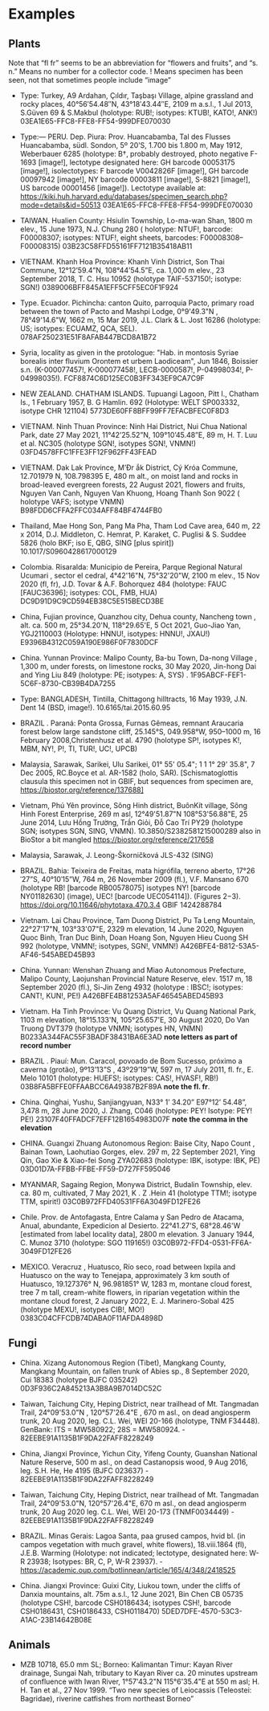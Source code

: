 # Examples

## Plants

Note that “fl fr” seems to be an abbreviation for “flowers and fruits”, and “s. n.” Means no number for a collector code.
! Means specimen has been seen, not that sometimes people include “image”

- Type: Turkey, A9 Ardahan, Çıldır, Taşbaşı Village, alpine grassland and rocky places, 40°56′54.48″N, 43°18′43.44″E, 2109 m a.s.l., 1 Jul 2013, S.Güven 69 & S.Makbul (holotype: RUB!; isotypes: KTUB!, KATO!, ANK!) 03EA1E65-FFC8-FFE8-FF54-999DFE070030

- Type:— PERU. Dep. Piura: Prov. Huancabamba, Tal des Flusses Huancabamba, südl. Sondon, 5º 20’S, 1.700 bis 1.800 m, May 1912, Weberbauer 6285 (holotype: B†, probably destroyed, photo negative F-1693 [image!], lectotype designated here: GH barcode 00053175 [image!], isolectotypes: F barcode V0042826F [image!], GH barcode 00097942 [image!], NY barcode 00003811 [image!], S-8821 [image!], US barcode 00001456 [image!]). Lectotype available at: https://kiki.huh.harvard.edu/databases/specimen_search.php?mode=details&id=50513 03EA1E65-FFC8-FFE8-FF54-999DFE070030

- TAIWAN. Hualien County: Hsiulin Township, Lo-ma-wan Shan, 1800 m  elev., 15 June 1973, N.J. Chung 280 ( holotype: NTUF!, barcode: F00008307; isotypes: NTUF!, eight sheets, barcodes: F00008308–F00008315) 03B23C58FFD55161FF7121B35418AB11

- VIETNAM. Khanh Hoa Province: Khanh Vinh District, Son Thai Commune, 12°12’59.4”N, 108°44’54.5”E, ca. 1,000 m elev., 23 September 2018, T. C. Hsu 10952 (holotype TAIF-537150!; isotype: SGN!) 0389006BFF845A1EFF5CFF5EC0F1F924

- Type. Ecuador. Pichincha: canton Quito, parroquia Pacto, primary road between the town of Pacto and Mashpi Lodge, 0°9'49.3"N , 78°49'14.6"W, 1662 m, 15 Mar 2019, J.L. Clark & L. Jost 16286 (holotype: US; isotypes: ECUAMZ, QCA, SEL). 078AF250231E51F8AFAB447BCD8A1B72

- Syria, locality as given in the protologue: "Hab. in montosis Syriae borealis inter fluvium Orontem et urbem Laodiceam", Jun 1846, Boissier s.n. (K-000077457!, K-000077458!, LECB-0000587!, P-04998034!, P-04998035!). FCF8874C6D125EC0B3FF343EF9CA7C9F

- NEW ZEALAND. CHATHAM ISLANDS. Tupuangi Lagoon, Pitt I., Chatham Is., 1 February 1957, B. G Hamlin. 692 (Holotype: WELT SP003332, isotype CHR 121104) 5773DE60FF8BFF99FF7EFACBFEC0F8D3

- VIETNAM. Ninh Thuan Province: Ninh Hai District, Nui Chua National Park, date 27 May 2021, 11°42’25.52”N, 109°10’45.48”E, 89 m, H. T. Luu et al. NC305 (holotype SGN!, isotypes SGN!, VNMN!) 03FD4578FFC1FFE3FF12F962FF43FEAD

- VIETNAM. Dak Lak Province, M’Đr ắk District, Cý Króa Commune, 12.701979 N, 108.798395 E, 480 m alt., on moist land and rocks in broad-leaved evergreen forests, 22 August 2021, flowers and fruits, Nguyen Van Canh, Nguyen Van Khuong, Hoang Thanh Son 9022 ( holotype VAFS; isotype VNMN) B98FDD6CFFA2FFC034AFF84BF4744FB0

- Thailand, Mae Hong Son, Pang Ma Pha, Tham Lod Cave area, 640 m, 22 x 2014, D.J. Middleton, C. Hemrat, P. Karaket, C. Puglisi & S. Suddee 5826 (holo BKF; iso E, QBG, SING [plus spirit]) 10.1017/S0960428617000129

- Colombia. Risaralda: Municipio de Pereira, Parque Regional Natural Ucumari , sector el cedral, 4°42'16"N, 75°32'20"W, 2100 m elev., 15 Nov 2020 (fl, fr), J.D. Tovar & A.F. Bohorquez 484 (holotype: FAUC [FAUC36396]; isotypes: COL, FMB, HUA) DC9D91D9C9CD594EB38C5E515BECD3BE

- China, Fujian province, Quanzhou city, Dehua county, Nancheng town , alt. ca. 500 m, 25°34.20'N, 118°29.65'E, 5 Oct 2021, Guo-Jiao Yan, YGJ2110003 (Holotype: HNNU!, isotypes: HNNU!, JXAU!) E9396B4312C059A190E986F0F7830DCF

- China. Yunnan Province: Malipo County, Ba-bu Town, Da-nong Village , 1,300 m, under forests, on limestone rocks, 30 May 2020, Jin-hong Dai and Ying Liu 849 (holotype: PE; isotypes: A, SYS) . 1F95ABCF-FEF1-5C6F-8730-CB39B4DA7255

- Type: BANGLADESH, Tintilla, Chittagong hilltracts, 16 May 1939, J.N. Dent 14 (BSD, image!).  10.6165/tai.2015.60.95

- BRAZIL . Paraná: Ponta Grossa, Furnas Gêmeas, remnant Araucaria forest below large sandstone cliff, 25.145°S, 049.958°W, 950–1000 m, 16 February 2008,Christenhusz et al. 4790 (holotype SP!, isotypes K!, MBM, NY!, P!, TI, TUR!, UC!, UPCB)

- Malaysia, Sarawak, Sarikei, Ulu Sarikei, 01° 55' 05.4"; 1 1 1° 29' 35.8", 7 Dec 2005, RC.Boyce et al. AR-1582 (holo, SAR). [Schismatoglottis clausula this specimen not in GBIF, but sequences from specimen are, https://biostor.org/reference/137688]

- Vietnam, Phú Yên province, Sông Hinh district, BuônKít village, Sông Hinh Forest Enterprise, 269 m asl, 12°49'51.87"N 108°53'56.88"E, 25 June 2014, Lưu Hồng Trường, Trần Giỏi, Đỗ Cao Trí PY29 (holotype SGN; isotypes SGN, SING, VNMN). 10.3850/S2382581215000289 also in BioStor a bit mangled https://biostor.org/reference/217658


- Malaysia, Sarawak, J. Leong-Škorničková JLS-432 (SING)

- BRAZIL. Bahia: Teixeira de Freitas, mata higrófila, terreno aberto, 17°26ˈ27”S, 40°10ˈ15”W, 764 m, 26 November 2009 (fl.), V.F. Mansano 670 (holotype RB! [barcode RB00578075] isotypes NY! [barcode NY01182630] (image), UEC! [barcode UEC054114]). (Figures 2−3). https://doi.org/10.11646/phytotaxa.470.3.4 GBIF 1424288784

- Vietnam. Lai Chau Province, Tam Duong District, Pu Ta Leng Mountain, 22°27'17"N, 103°33'07"E, 2329 m elevation, 14 June 2020, Nguyen Quoc Binh, Tran Duc Binh, Doan Hoang Son, Nguyen Hieu Cuong SH 992 (holotype, VNMN!; isotypes, SGN!, VNMN!) A426BFE4-B812-53A5-AF46-545ABED45B93

- China. Yunnan: Wenshan Zhuang and Miao Autonomous Prefecture, Malipo County, Laojunshan Provincial Nature Reserve, elev. 1517 m, 18 September 2020 (fl.), Si-Jin Zeng 4932 (holotype : IBSC!; isotypes: CANT!, KUN!, PE!) A426BFE4B81253A5AF46545ABED45B93

- Vietnam. Ha Tinh Province: Vu Quang District, Vu Quang National Park, 1103 m  elevation, 18°15.133'N, 105°25.657'E, 30 August 2020, Do Van Truong DVT379 (holotype VNMN; isotypes HN, VNMN) B0233A344FAC55F3BADF38431BA6E3AD **note letters as part of record number**

- BRAZIL . Piauí: Mun. Caracol, povoado de Bom Sucesso, próximo a caverna (grotão), 9º13’13”S , 43º29’19”W, 597 m, 17 July 2011, fl. fr., E. Melo 10101 (holotype: HUEFS!; isotypes: CAS!, HVASF!, RB!) 03B8FA5BFFE0FFAABCC6A49387B2F89A **note the fl. fr**.

- China. Qinghai, Yushu, Sanjiangyuan, N33° 1’ 34.20” E97°12’ 54.48”, 3,478 m, 28 June 2020, J. Zhang, C046 (holotype: PEY! Isotype: PEY! PE!) 23107F40FFADCF7EFF12B1654983D07F **note the comma in the elevation**

- CHINA. Guangxi Zhuang Autonomous Region: Baise City, Napo Count , Bainan Town, Laohutiao Gorges, elev. 297 m, 22 September 2021, Ying Qin, Gao Xie & Xiao-fei Song ZYA02683 (holotype: IBK, isotype: IBK, PE) 03D01D7A-FFBB-FFBE-FF59-D727FF595046

- MYANMAR, Sagaing Region, Monywa District, Budalin Township, elev. ca. 80 m, cultivated, 7 May 2021, K . Z .Hein 41 (holotype TTM!; isotype TTM, spirit!) 03C0B972FFD40531FF6A3049FD12FE26

- Chile. Prov. de Antofagasta, Entre Calama y San Pedro de Atacama, Anual, abundante, Expedicion al Desierto. 22°41.27'S, 68°28.46'W [estimated from label locality data], 2800 m elevation. 3 January 1944, C. Munoz  3710 (holotype: SGO 119165!) 03C0B972-FFD4-0531-FF6A-3049FD12FE26

- MEXICO. Veracruz , Huatusco, Río seco, road between Ixpila and Huatusco on the way to Tenejapa, approximately 3 km south of Huatusco, 19.127376° N, 96.981851° W, 1283 m, montane cloud forest, tree 7 m  tall, cream-white flowers, in riparian vegetation within the montane cloud forest, 2 January 2022, E. J. Marinero-Sobal 425 (holotype MEXU!, isotypes CIB!, MO!) 0383C04CFFCDB74DABA0F11AFDA4898D

## Fungi

- China. Xizang Autonomous Region (Tibet), Mangkang County, Mangkang Mountain, on fallen trunk of Abies sp., 8 September 2020, Cui 18383 (holotype BJFC 035242) 0D3F936C2A845213A3B8A9B7014DC52C

- Taiwan, Taichung City, Heping District, near trailhead of Mt. Tangmadan Trail, 24°09'53.0"N , 120°57'26.4"E , 670 m asl., on dead angiosperm trunk, 20 Aug 2020, leg. C.L. Wei, WEI 20-166 (holotype, TNM F34448). GenBank: ITS = MW580922; 28S = MW580924. - 82EEBE91A1135B1F9DA22FAFF8228249

- China, Jiangxi Province, Yichun City, Yifeng County, Guanshan National Nature Reserve, 500 m asl., on dead Castanopsis wood, 9 Aug 2016, leg. S.H. He, He 4195 (BJFC 023637) - 82EEBE91A1135B1F9DA22FAFF8228249


- Taiwan, Taichung City, Heping District, near trailhead of Mt. Tangmadan Trail, 24°09'53.0"N, 120°57'26.4"E, 670 m asl., on dead angiosperm trunk, 20 Aug 2020 leg. C.L. Wei, WEI 20-173 (TNMF0034449) - 82EEBE91A1135B1F9DA22FAFF8228249

- BRAZIL. Minas Gerais: Lagoa Santa, paa grused campos, hvid bl. (in campos vegetation with much gravel, white flowers), 18.viii.1864 (fl), J.E.B. Warming (Holotype: not indicated; lectotype, designated here: W-R 23938; Isotypes: BR, C, P, W-R 23937). - https://academic.oup.com/botlinnean/article/165/4/348/2418525

- China. Jiangxi Province: Guixi City, Liukou town, under the cliffs of Danxia mountains, alt. 75m a.s.l., 12 June 2021, Bin Chen CB 05735 (holotype CSH!, barcode CSH0186434; isotypes CSH!, barcode CSH0186431, CSH0186433, CSH0118470) 5DED7DFE-4570-53C3-A1AC-23B14642B08E


## Animals

- MZB 10718, 65.0 mm SL; Borneo: Kalimantan Timur: Kayan River drainage, Sungai Nah, tributary to Kayan River ca. 20 minutes upstream of confluence with Iwan River, 1°57'43.2"N 115°6'35.4"E at 550 m asl; H. H. Tan et al., 27 Nov 1999. “Two new species of Leiocassis (Teleostei: Bagridae), riverine catfishes from northeast Borneo”




